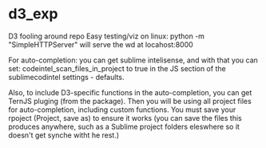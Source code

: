 # d3_exp
D3 fooling around repo
Easy testing/viz on linux: python -m "SimpleHTTPServer" will serve the wd at locahost:8000

For auto-completion: you can get sublime intelisense, and with that you can set:
codeintel_scan_files_in_project to true in the JS section of the sublimecodintel settings - defaults.

Also, to include D3-specific functions in the auto-completion, you can get TernJS pluging (from the package). Then you will be using all project files for auto-completion, including custom functions. You must save your rpoject (Project, save as) to ensure it works (you can save the files this produces anywhere, such as a Sublime project folders eleswhere so it doesn't get synche witht he rest.)